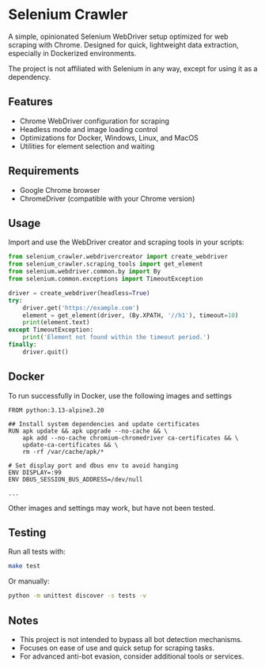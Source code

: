 # Selenium Crawler

A simple, opinionated Selenium WebDriver setup optimized for web scraping with Chrome.
Designed for quick, lightweight data extraction, especially in Dockerized environments.

The project is not affiliated with Selenium in any way, except for using it as a dependency.

## Features

- Chrome WebDriver configuration for scraping
- Headless mode and image loading control
- Optimizations for Docker, Windows, Linux, and MacOS
- Utilities for element selection and waiting

## Requirements

- Google Chrome browser
- ChromeDriver (compatible with your Chrome version)

## Usage

Import and use the WebDriver creator and scraping tools in your scripts:

```python
from selenium_crawler.webdrivercreator import create_webdriver
from selenium_crawler.scraping_tools import get_element
from selenium.webdriver.common.by import By
from selenium.common.exceptions import TimeoutException

driver = create_webdriver(headless=True)
try:
    driver.get('https://example.com')
    element = get_element(driver, (By.XPATH, '//h1'), timeout=10)
    print(element.text)
except TimeoutException:
    print('Element not found within the timeout period.')
finally:
    driver.quit()
```

## Docker

To run successfully in Docker, use the following images and settings

```
FROM python:3.13-alpine3.20

## Install system dependencies and update certificates
RUN apk update && apk upgrade --no-cache && \
    apk add --no-cache chromium-chromedriver ca-certificates && \
    update-ca-certificates && \
    rm -rf /var/cache/apk/*

# Set display port and dbus env to avoid hanging
ENV DISPLAY=:99
ENV DBUS_SESSION_BUS_ADDRESS=/dev/null

...
```

Other images and settings may work, but have not been tested.

## Testing

Run all tests with:

```sh
make test
```

Or manually:

```sh
python -m unittest discover -s tests -v
```

## Notes

- This project is not intended to bypass all bot detection mechanisms.
- Focuses on ease of use and quick setup for scraping tasks.
- For advanced anti-bot evasion, consider additional tools or services.
